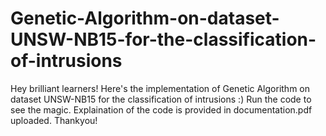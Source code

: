 # Genetic-Algorithm-on-dataset-UNSW-NB15-for-the-classification-of-intrusions
Hey brilliant learners! Here's the implementation of Genetic Algorithm on dataset UNSW-NB15 for the classification of intrusions :) Run the code to see the magic. Explaination of the code is provided in documentation.pdf uploaded. Thankyou!
